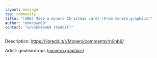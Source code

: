 ```yaml
---
layout: message
tag: community
title: "[ANN] Made a monero Christmas card! (From monero.graphics)"
author: "Unkn8wn69"	
contact: "u/Unkn8wn69 (Reddit)"
---
```


Description: https://libredd.it/r/Monero/comments/rn0nb9/

Artist: gnuteardrops ([monero.graphics](https://monero.graphics/all/xmr-christmas-card/))
